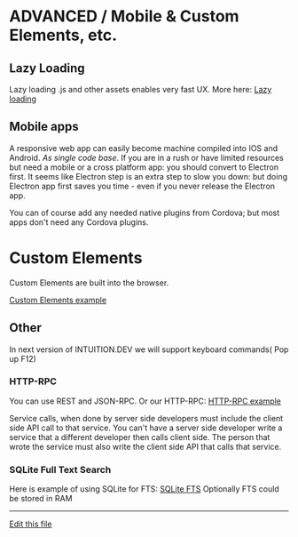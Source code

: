 
# ADVANCED / Mobile & Custom Elements, etc.

## Lazy Loading

Lazy loading .js and other assets enables very fast UX. More here:
[Lazy loading](https://github.com/intuition-dev/toolBelt/tree/master/lazyLoading)


## Mobile apps

A responsive web app can easily become machine compiled into IOS and Android. *As single code base*. 
If you are in a rush or have limited resources but need a mobile or a cross platform app:
 you should convert to Electron first. It seems like Electron step is an extra step to slow you down: but doing Electron
 app first saves you time - even if you never release the Electron app.
 
You can of course add any needed native plugins from Cordova; but most apps don't need any Cordova plugins.

# Custom Elements

Custom Elements are built into the browser.

[Custom Elements example](https://github.com/intuition-dev/toolBelt/tree/master/custel/custel1)


## Other

In next version of INTUITION.DEV we will support keyboard commands( Pop up F12)


### HTTP-RPC 

You can use REST and JSON-RPC. Or our HTTP-RPC:
[HTTP-RPC example](https://github.com/intuition-dev/toolBelt/tree/master/http-rpc)

Service calls, when done by server side developers must include the client side API call to that
service. You can't have a server side developer write a service that a different developer then calls client side.
The person that wrote the service must also write the client side API that calls that service.


### SQLite Full Text Search

Here is example of using SQLite for FTS:
[SQLite FTS](https://github.com/intuition-dev/INTUITION/blob/master/examples/CRUD/node-srv/lib/CDB.ts)
Optionally FTS could be stored in RAM


---
[Edit this file](https://github.com/intuition-dev/IntuitionDocs/tree/master/docs)

